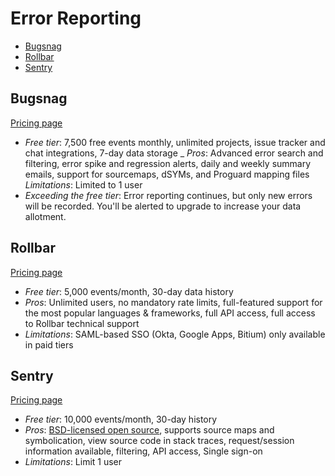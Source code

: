 # Error Reporting

<!-- TOC depthFrom:2 -->

- [Bugsnag](#bugsnag)
- [Rollbar](#rollbar)
- [Sentry](#sentry)

## Bugsnag
[Pricing page](https://www.bugsnag.com/pricing)

- *Free tier*: 7,500 free events monthly, unlimited projects, issue tracker and chat integrations, 7-day data storage
_ *Pros*: Advanced error search and filtering, error spike and regression alerts, daily and weekly summary emails, support for sourcemaps, dSYMs, and Proguard mapping files
*Limitations*: Limited to 1 user
- *Exceeding the free tier*: Error reporting continues, but only new errors will be recorded. You'll be alerted to upgrade to increase your data allotment.

<!-- /TOC -->
## Rollbar

[Pricing page](https://rollbar.com/pricing/)

* *Free tier*: 5,000 events/month, 30-day data history
* *Pros*: Unlimited users, no mandatory rate limits, full-featured support for the most popular languages & frameworks, full API access, full access to Rollbar technical support
* *Limitations*: SAML-based SSO (Okta, Google Apps, Bitium) only available in paid tiers

## Sentry

[Pricing page](https://sentry.io/pricing/)

* *Free tier*: 10,000 events/month, 30-day history
* *Pros*: [BSD-licensed open source](https://github.com/getsentry/sentry), supports source maps and symbolication, view source code in stack traces, request/session information available, filtering, API access, Single sign-on
* *Limitations*: Limit 1 user
